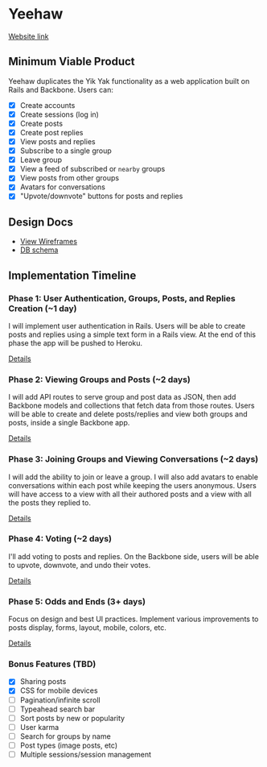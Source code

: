 # Yeehaw

[Website link][domain]

[domain]: http://yeehaw.herokuapp.com

## Minimum Viable Product
Yeehaw duplicates the Yik Yak functionality as a web application built on Rails and Backbone. Users can:

<!-- This is a Markdown checklist. Use it to keep track of your progress! -->

- [x] Create accounts
- [x] Create sessions (log in)
- [x] Create posts
- [x] Create post replies
- [x] View posts and replies
- [x] Subscribe to a single group
- [x] Leave group
- [x] View a feed of subscribed or `nearby` groups
- [x] View posts from other groups
- [x] Avatars for conversations
- [x] "Upvote/downvote" buttons for posts and replies

## Design Docs
* [View Wireframes][views]
* [DB schema][schema]

[views]: ./docs/views.md
[schema]: ./docs/schema.md

## Implementation Timeline

### Phase 1: User Authentication, Groups, Posts, and Replies Creation (~1 day)
I will implement user authentication in Rails. Users will be able to create posts and replies using a simple text form in a Rails view. At the end of this phase the app will be pushed to Heroku.

[Details][phase-one]

### Phase 2: Viewing Groups and Posts (~2 days)
I will add API routes to serve group and post data as JSON, then add Backbone models and collections that fetch data from those routes. Users will be able to create and delete posts/replies and view both groups and posts, inside a single Backbone app.

[Details][phase-two]

### Phase 3: Joining Groups and Viewing Conversations (~2 days)
I will add the ability to join or leave a group. I will also add avatars to enable conversations within each post while keeping the users anonymous. Users will have access to a view with all their authored posts and a view with all the posts they replied to.

[Details][phase-three]

### Phase 4: Voting (~2 days)
I'll add voting to posts and replies. On the Backbone side, users will be able to upvote, downvote, and undo their votes.

[Details][phase-four]

### Phase 5: Odds and Ends (3+ days)
Focus on design and best UI practices. Implement various improvements to posts display, forms, layout, mobile, colors, etc.

[Details][phase-five]


### Bonus Features (TBD)
- [x] Sharing posts
- [x] CSS for mobile devices
- [ ] Pagination/infinite scroll
- [ ] Typeahead search bar
- [ ] Sort posts by new or popularity
- [ ] User karma
- [ ] Search for groups by name
- [ ] Post types (image posts, etc)
- [ ] Multiple sessions/session management

[phase-one]: ./docs/phases/phase1.md
[phase-two]: ./docs/phases/phase2.md
[phase-three]: ./docs/phases/phase3.md
[phase-four]: ./docs/phases/phase4.md
[phase-five]: ./docs/phases/phase5.md
